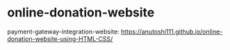 # online-donation-website
payment-gateway-integration-website: https://anutoshi111.github.io/online-donation-website-using-HTML-CSS/
